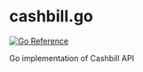 # cashbill.go

[![Go Reference](https://pkg.go.dev/badge/github.com/IAmRadek/cashbill.go.svg)](https://pkg.go.dev/github.com/IAmRadek/cashbill.go)

Go implementation of Cashbill API
